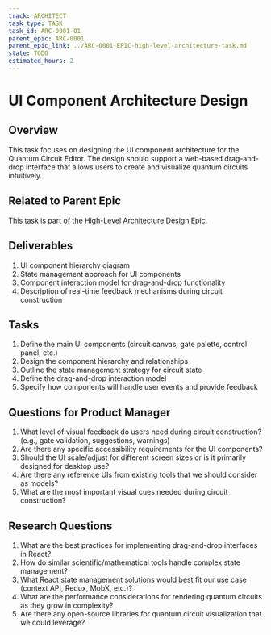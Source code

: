 ```yaml
---
track: ARCHITECT
task_type: TASK
task_id: ARC-0001-01
parent_epic: ARC-0001
parent_epic_link: ../ARC-0001-EPIC-high-level-architecture-task.md
state: TODO
estimated_hours: 2
---
```


# UI Component Architecture Design

## Overview

This task focuses on designing the UI component architecture for the Quantum Circuit Editor. The design should support a web-based drag-and-drop interface that allows users to create and visualize quantum circuits intuitively.

## Related to Parent Epic

This task is part of the [High-Level Architecture Design Epic](../ARC-0001-EPIC-high-level-architecture-task.md).

## Deliverables

1. UI component hierarchy diagram
2. State management approach for UI components
3. Component interaction model for drag-and-drop functionality
4. Description of real-time feedback mechanisms during circuit construction

## Tasks

1. Define the main UI components (circuit canvas, gate palette, control panel, etc.)
2. Design the component hierarchy and relationships
3. Outline the state management strategy for circuit state
4. Define the drag-and-drop interaction model
5. Specify how components will handle user events and provide feedback

## Questions for Product Manager

1. What level of visual feedback do users need during circuit construction? (e.g., gate validation, suggestions, warnings)
2. Are there any specific accessibility requirements for the UI components?
3. Should the UI scale/adjust for different screen sizes or is it primarily designed for desktop use?
4. Are there any reference UIs from existing tools that we should consider as models?
5. What are the most important visual cues needed during circuit construction?

## Research Questions

1. What are the best practices for implementing drag-and-drop interfaces in React?
2. How do similar scientific/mathematical tools handle complex state management?
3. What React state management solutions would best fit our use case (context API, Redux, MobX, etc.)?
4. What are the performance considerations for rendering quantum circuits as they grow in complexity?
5. Are there any open-source libraries for quantum circuit visualization that we could leverage?